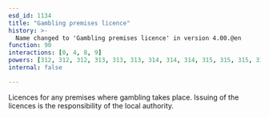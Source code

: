 ```yaml
---
esd_id: 1134
title: "Gambling premises licence"
history: >-
  Name changed to 'Gambling premises licence' in version 4.00.@en
function: 90
interactions: [0, 4, 8, 9]
powers: [312, 312, 312, 313, 313, 313, 314, 314, 314, 315, 315, 315, 316, 316, 317, 317, 318, 318, 319, 319, 320, 320, 321, 322, 322, 323, 323, 324, 325, 325, 326, 327, 327, 328, 328, 329, 329, 330, 330, 331, 331, 332, 332, 333, 333, 334, 334, 335, 335, 336, 336, 337, 337, 338, 338, 339, 339, 340, 340, 341, 341, 343, 343, 350, 350, 357, 357, 357, 357, 357, 357, 357, 357, 357, 357, 358, 358, 358, 358, 358, 358, 358, 358, 358, 358, 359, 359, 359, 359, 359, 359, 359, 359, 359, 359]
internal: false

---
```


Licences for any premises where gambling takes place. Issuing of the licences is the responsibility of the local authority.


